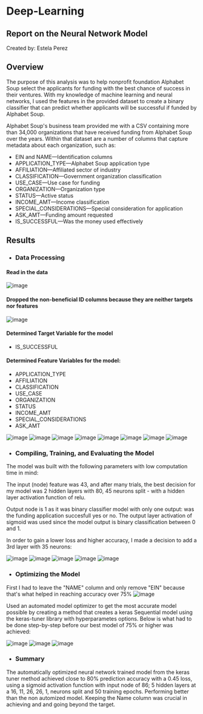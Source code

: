 # Deep-Learning
## Report on the Neural Network Model
Created by: Estela Perez
## Overview
The purpose of this analysis was to help nonprofit foundation Alphabet Soup select the applicants for funding with the best chance of success in their ventures. With my knowledge of machine learning and neural networks, I used the features in the provided dataset to create a binary classifier that can predict whether applicants will be successful if funded by Alphabet Soup. 

Alphabet Soup's business team provided me with a CSV containing more than 34,000 organizations that have received funding from Alphabet Soup over the years. Within that dataset are a number of columns that capture metadata about each organization, such as:
* EIN and NAME—Identification columns
* APPLICATION_TYPE—Alphabet Soup application type
* AFFILIATION—Affiliated sector of industry
* CLASSIFICATION—Government organization classification
* USE_CASE—Use case for funding
* ORGANIZATION—Organization type
* STATUS—Active status
* INCOME_AMT—Income classification
* SPECIAL_CONSIDERATIONS—Special consideration for application
* ASK_AMT—Funding amount requested
* IS_SUCCESSFUL—Was the money used effectively

## Results
* ### Data Processing

#### Read in the data
![image](https://user-images.githubusercontent.com/98370960/190320012-0369d2ca-4cb0-4791-816e-108a7d46d11f.png)

#### Dropped the non-beneficial ID columns because they are neither targets nor features
![image](https://user-images.githubusercontent.com/98370960/190320589-9e9d1829-03e6-465b-93cd-10d7b4013b20.png)

#### Determined Target Variable for the model
* IS_SUCCESSFUL

#### Determined Feature Variables for the model:

* APPLICATION_TYPE
* AFFILIATION
* CLASSIFICATION
* USE_CASE
* ORGANIZATION
* STATUS
* INCOME_AMT
* SPECIAL_CONSIDERATIONS
* ASK_AMT

![image](https://user-images.githubusercontent.com/98370960/190341013-cf40164b-d849-4319-9cd6-25c40f936f89.png)
![image](https://user-images.githubusercontent.com/98370960/190341150-98a4e808-4a80-4762-bcad-3b59db7e6993.png)
![image](https://user-images.githubusercontent.com/98370960/190341274-497d3868-1ed7-4267-9b49-befd6b97090c.png)
![image](https://user-images.githubusercontent.com/98370960/190341381-f05a69b2-db5a-44e4-a8bd-0389ae1da132.png)
![image](https://user-images.githubusercontent.com/98370960/190341537-044c68b6-d736-4df1-9f6b-031268ffc7a7.png)
![image](https://user-images.githubusercontent.com/98370960/190341646-a6c14010-c992-4a0c-8159-c9e5c86f6c78.png)
![image](https://user-images.githubusercontent.com/98370960/190341912-e104a89e-d593-418b-b42c-878a64708a50.png)
![image](https://user-images.githubusercontent.com/98370960/190342080-c8f9533d-b208-4bd0-8a74-8d9fc4b08c79.png)

* ### Compiling, Training, and Evaluating the Model

The model was built with the following parameters with low computation time in mind:

The input (node) feature was 43, and after many trials, the best decision for my model was 2 hidden layers with 80, 45 neurons split - with a hidden layer activation function of relu.

Output node is 1 as it was binary classifier model with only one output: was the funding application succesfull yes or no. The output layer activation of sigmoid was used since the model output is binary classification between 0 and 1.

In order to gain a lower loss and higher accuracy, I made a decision to add a 3rd layer with 35 neurons:

![image](https://user-images.githubusercontent.com/98370960/190488231-b8cd4185-bba0-45cb-afd6-f9786d806099.png)
![image](https://user-images.githubusercontent.com/98370960/190488610-19958291-2443-430e-b880-d9a01e611130.png)
![image](https://user-images.githubusercontent.com/98370960/190488722-c5b051f8-1c62-462f-9c64-bae3492ccf77.png)
![image](https://user-images.githubusercontent.com/98370960/190488787-b949909c-8820-4c44-b2a5-9565215d509c.png)
![image](https://user-images.githubusercontent.com/98370960/190488863-25123c18-cf02-4ea5-a2e2-dc5522e60d03.png)


* ### Optimizing the Model

First I had to leave the "NAME" column and only remove "EIN" because that's what helped in reaching accuracy over 75%
![image](https://user-images.githubusercontent.com/98370960/190492593-138745dd-1160-47a5-9efb-33cd5c386bea.png)

Used an automated model optimizer to get the most accurate model possible by creating a method that creates a keras Sequential model using the keras-tuner library with hyperparametes options. Below is what had to be done step-by-step before our best model of 75% or higher was achieved:

![image](https://user-images.githubusercontent.com/98370960/190492986-bc29cb4e-67a1-4a8b-80ee-00640154794e.png)
![image](https://user-images.githubusercontent.com/98370960/190493090-1de47b98-70f4-4608-bc13-9fc32ea24f79.png)
![image](https://user-images.githubusercontent.com/98370960/190493207-6e53ae91-756a-485f-b0ef-fe4256012910.png)

* ### Summary

The automatically optimized neural network trained model from the keras tuner method achieved close to 80% prediction accuracy with a 0.45 loss, using a sigmoid activation function with input node of 86; 5 hidden layers at a 16, 11, 26, 26, 1, neurons split and 50 training epochs. Performing better than the non automized model. Keeping the Name column was crucial in achieving and and going beyond the target.


